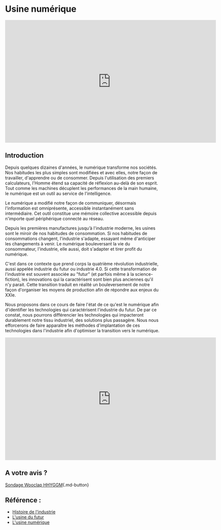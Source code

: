 # Usine numérique


<iframe width="688" height="400" src="https://www.youtube.com/embed/uCgnWqoP4MM?autoplay=1" title="YouTube video player" frameborder="0" allow="accelerometer; autoplay; clipboard-write; encrypted-media; gyroscope; picture-in-picture" allowfullscreen></iframe>


## Introduction

Depuis quelques dizaines d'années, le numérique transforme nos sociétés. Nos habitudes les plus simples sont modifiées et avec elles, notre façon de travailler, d'apprendre ou de consommer. Depuis l'utilisation des premiers calculateurs, l'Homme étend sa capacité de réflexion au-delà de son esprit. Tout comme les machines décuplent les performances de la main humaine, le numérique est un outil au service de l'intelligence. 

Le numérique a modifié notre façon de communiquer, désormais l'information est omniprésente, accessible instantanément sans intermédiaire. Cet outil constitue une mémoire collective accessible depuis n'importe quel périphérique connecté au réseau.

Depuis les premières manufactures jusqu’à l'industrie moderne, les usines sont le miroir de nos habitudes de consommation. Si nos habitudes de consommations changent, l'industrie s'adapte, essayant même d'anticiper les changements à venir. 
Le numérique bouleversant la vie du consommateur, l'industrie, elle aussi, doit s'adapter et tirer profit du numérique.

C'est dans ce contexte que prend corps la quatrième révolution industrielle, aussi appelée industrie du futur ou industrie 4.0.
Si cette transformation de l'industrie est souvent associée au "futur" (et parfois même à la science-fiction), les innovations qui la caractérisent sont bien plus anciennes qu'il n'y parait. Cette transition traduit en réalité un bouleversement de notre façon d'organiser les moyens de production afin de répondre aux enjeux du XXIe.

Nous proposons dans ce cours de faire l'état de ce qu'est le numérique afin d'identifier les technologies qui caractérisent l'industrie du futur. De par ce constat, nous pourrons différencier les technologies qui impacteront durablement notre tissu industriel, des solutions plus passagère.
Nous nous efforcerons de faire apparaître les méthodes d'implantation de ces technologies dans l'industrie afin d'optimiser la transition vers le numérique.


<iframe width="688" height="400" src="https://www.youtube.com/embed/zB8_HbrxUi8" title="YouTube video player" frameborder="0" allow="accelerometer; clipboard-write; encrypted-media; gyroscope; picture-in-picture" allowfullscreen></iframe>

## A votre avis ?

[Sondage Wooclap HHYGGM](https://app.wooclap.com/events/HHYGGM/0){.md-button}

## Référence : 

- [Histoire de l'industrie](https://www.larousse.fr/encyclopedie/images/Commerce_électronique/1006923)
- [L'usine du futur](https://www.amazon.fr/Lusine-futur-Stratégies-déploiement-numériques/dp/2100823299/ref=pd_lpo_1?pd_rd_i=2100823299&psc=1)
- [L'usine numérique](https://www.techniques-ingenieur.fr/res/pdf/encyclopedia/42125210-ag3810.pdf)

